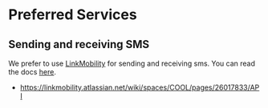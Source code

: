 # Preferred Services

## Sending and receiving SMS
We prefer to use [LinkMobility](https://www.linkmobility.com/) for sending and receiving sms.
You can read the docs [here](https://linkmobility.atlassian.net/wiki/spaces/COOL/pages/26017821/LINK+Mobility+DK+Rest+API+v2).

- https://linkmobility.atlassian.net/wiki/spaces/COOL/pages/26017833/API
